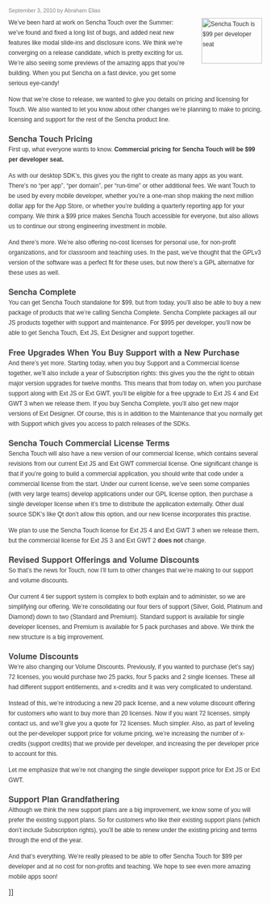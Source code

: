 <span style="font-family: Helvetica, Arial, Verdana, Geneva, sans-serif; line-height: 18px; font-size: 12px; color: #555555;">
<p style="margin-top: 0px; margin-right: 0px; margin-bottom: 5px; margin-left: 0px; color: #999999; display: block; font-family: 'Lucida Grande', Verdana, Arial, sans-serif; font-size: 11px; font-weight: normal; letter-spacing: 0px; padding: 0px;" class="meta"><span style="color: gray; font-size: 11px; font-weight: normal; margin-bottom: 5px; display: block;" class="date-header">September 3, 2010 by Abraham Elias</span></p>
<div style="line-height: 20px; padding: 0px; margin: 0px;" class="entry">
<p style="margin-top: 0px; margin-right: 0px; margin-bottom: 12px; margin-left: 0px; color: #333333; padding: 0px;"><img id="aeaoofnhgocdbnbeljkmbjdmhbcokfdb-mousedown" style="float: right; margin-top: 0px; margin-right: 0px; margin-bottom: 24px; margin-left: 24px; padding: 1px; border: initial  none  initial !important;" class="noborder alignright" width="120" height="90" alt="Sencha Touch is $99 per developer seat" src="http://www.sencha.com/assets/images/blog/pricing.png" />We’ve been hard at work on Sencha Touch over the Summer: we’ve found and fixed a long list of bugs, and added neat new features like modal slide-ins and disclosure icons. We think we’re converging on a release candidate, which is pretty exciting for us. We’re also seeing some previews of the amazing apps that you’re building. When you put Sencha on a fast device, you get some serious eye-candy!</p>
<p style="margin-top: 0px; margin-right: 0px; margin-bottom: 12px; margin-left: 0px; color: #333333; padding: 0px;">Now that we’re close to release, we wanted to give you details on pricing and licensing for Touch. We also wanted to let you know about other changes we’re planning to make to pricing, licensing and support for the rest of the Sencha product line.</p>
<h3 style="margin-top: 1.2em; margin-right: 0px; margin-bottom: 2px; margin-left: 0px; font-size: 16px; font-weight: 600; font-family: 'Helvetica Neue', Helvetica, Arial, sans-serif; text-rendering: optimizelegibility; color: #444444; letter-spacing: normal; line-height: 18px; padding: 0px;">Sencha Touch Pricing</h3>
<p style="margin-top: 0px; margin-right: 0px; margin-bottom: 12px; margin-left: 0px; color: #333333; padding: 0px;">First up, what everyone wants to know.&nbsp;<strong style="font-weight: bold;">Commercial pricing for Sencha Touch will be $99 per developer seat.</strong></p>
<p style="margin-top: 0px; margin-right: 0px; margin-bottom: 12px; margin-left: 0px; color: #333333; padding: 0px;">As with our desktop SDK’s, this gives you the right to create as many apps as you want. There’s no “per app”, “per domain”, per “run-time” or other additional fees. We want Touch to be used by every mobile developer, whether you’re a one-man shop making the next million dollar app for the App Store, or whether you’re building a quarterly reporting app for your company. We think a $99 price makes Sencha Touch accessible for everyone, but also allows us to continue our strong engineering investment in mobile.</p>
<p style="margin-top: 0px; margin-right: 0px; margin-bottom: 12px; margin-left: 0px; color: #333333; padding: 0px;">And there’s more. We’re also offering no-cost licenses for personal use, for non-profit organizations, and for classroom and teaching uses. In the past, we’ve thought that the GPLv3 version of the software was a perfect fit for these uses, but now there’s a GPL alternative for these uses as well.</p>
<h3 style="margin-top: 1.2em; margin-right: 0px; margin-bottom: 2px; margin-left: 0px; font-size: 16px; font-weight: 600; font-family: 'Helvetica Neue', Helvetica, Arial, sans-serif; text-rendering: optimizelegibility; color: #444444; letter-spacing: normal; line-height: 18px; padding: 0px;">Sencha Complete</h3>
<p style="margin-top: 0px; margin-right: 0px; margin-bottom: 12px; margin-left: 0px; color: #333333; padding: 0px;">You can get Sencha Touch standalone for $99, but from today, you’ll also be able to buy a new package of products that we’re calling Sencha Complete. Sencha Complete packages all our JS products together with support and maintenance. For $995 per developer, you’ll now be able to get Sencha Touch, Ext JS, Ext Designer and support together.</p>
<h3 style="margin-top: 1.2em; margin-right: 0px; margin-bottom: 2px; margin-left: 0px; font-size: 16px; font-weight: 600; font-family: 'Helvetica Neue', Helvetica, Arial, sans-serif; text-rendering: optimizelegibility; color: #444444; letter-spacing: normal; line-height: 18px; padding: 0px;">Free Upgrades When You Buy Support with a New Purchase</h3>
<p style="margin-top: 0px; margin-right: 0px; margin-bottom: 12px; margin-left: 0px; color: #333333; padding: 0px;">And there’s yet more. Starting today, when you buy Support and a Commercial license together, we’ll also include a year of Subscription rights: this gives you the the right to obtain major version upgrades for twelve months. This means that from today on, when you purchase support along with Ext JS or Ext GWT, you’ll be eligible for a free upgrade to Ext JS 4 and Ext GWT 3 when we release them. If you buy Sencha Complete, you’ll also get new major versions of Ext Designer. Of course, this is in addition to the Maintenance that you normally get with Support which gives you access to patch releases of the SDKs.</p>
<h3 style="margin-top: 1.2em; margin-right: 0px; margin-bottom: 2px; margin-left: 0px; font-size: 16px; font-weight: 600; font-family: 'Helvetica Neue', Helvetica, Arial, sans-serif; text-rendering: optimizelegibility; color: #444444; letter-spacing: normal; line-height: 18px; padding: 0px;">Sencha Touch Commercial License Terms</h3>
<p style="margin-top: 0px; margin-right: 0px; margin-bottom: 12px; margin-left: 0px; color: #333333; padding: 0px;">Sencha Touch will also have a new version of our commercial license, which contains several revisions from our current Ext JS and Ext GWT commercial license. One significant change is that if you’re going to build a commercial application, you should write that code under a commercial license from the start. Under our current license, we’ve seen some companies (with very large teams) develop applications under our GPL license option, then purchase a single developer license when it’s time to distribute the application externally. Other dual source SDK’s like Qt don’t allow this option, and our new license incorporates this practise.</p>
<p style="margin-top: 0px; margin-right: 0px; margin-bottom: 12px; margin-left: 0px; color: #333333; padding: 0px;">We plan to use the Sencha Touch license for Ext JS 4 and Ext GWT 3 when we release them, but the commercial license for Ext JS 3 and Ext GWT 2&nbsp;<strong style="font-weight: bold;">does not</strong>&nbsp;change.</p>
<h3 style="margin-top: 1.2em; margin-right: 0px; margin-bottom: 2px; margin-left: 0px; font-size: 16px; font-weight: 600; font-family: 'Helvetica Neue', Helvetica, Arial, sans-serif; text-rendering: optimizelegibility; color: #444444; letter-spacing: normal; line-height: 18px; padding: 0px;">Revised Support Offerings and Volume Discounts</h3>
<p style="margin-top: 0px; margin-right: 0px; margin-bottom: 12px; margin-left: 0px; color: #333333; padding: 0px;">So that’s the news for Touch, now I’ll turn to other changes that we’re making to our support and volume discounts.</p>
<p style="margin-top: 0px; margin-right: 0px; margin-bottom: 12px; margin-left: 0px; color: #333333; padding: 0px;">Our current 4 tier support system is complex to both explain and to administer, so we are simplifying our offering. We’re consolidating our four tiers of support (Silver, Gold, Platinum and Diamond) down to two (Standard and Premium). Standard support is available for single developer licenses, and Premium is available for 5 pack purchases and above. We think the new structure is a big improvement.</p>
<h3 style="margin-top: 1.2em; margin-right: 0px; margin-bottom: 2px; margin-left: 0px; font-size: 16px; font-weight: 600; font-family: 'Helvetica Neue', Helvetica, Arial, sans-serif; text-rendering: optimizelegibility; color: #444444; letter-spacing: normal; line-height: 18px; padding: 0px;">Volume Discounts</h3>
<p style="margin-top: 0px; margin-right: 0px; margin-bottom: 12px; margin-left: 0px; color: #333333; padding: 0px;">We’re also changing our Volume Discounts. Previously, if you wanted to purchase (let’s say) 72 licenses, you would purchase two 25 packs, four 5 packs and 2 single licenses. These all had different support entitlements, and x-credits and it was very complicated to understand.</p>
<p style="margin-top: 0px; margin-right: 0px; margin-bottom: 12px; margin-left: 0px; color: #333333; padding: 0px;">Instead of this, we’re introducing a new 20 pack license, and a new volume discount offering for customers who want to buy more than 20 licenses. Now if you want 72 licenses, simply contact us, and we’ll give you a quote for 72 licenses. Much simpler. Also, as part of leveling out the per-developer support price for volume pricing, we’re increasing the number of x-credits (support credits) that we provide per developer, and increasing the per developer price to account for this.</p>
<p style="margin-top: 0px; margin-right: 0px; margin-bottom: 12px; margin-left: 0px; color: #333333; padding: 0px;">Let me emphasize that we’re not changing the single developer support price for Ext JS or Ext GWT.</p>
<h3 style="margin-top: 1.2em; margin-right: 0px; margin-bottom: 2px; margin-left: 0px; font-size: 16px; font-weight: 600; font-family: 'Helvetica Neue', Helvetica, Arial, sans-serif; text-rendering: optimizelegibility; color: #444444; letter-spacing: normal; line-height: 18px; padding: 0px;">Support Plan Grandfathering</h3>
<p style="margin-top: 0px; margin-right: 0px; margin-bottom: 12px; margin-left: 0px; color: #333333; padding: 0px;">Although we think the new support plans are a big improvement, we know some of you will prefer the existing support plans. So for customers who like their existing support plans (which don’t include Subscription rights), you’ll be able to renew under the existing pricing and terms through the end of the year.</p>
<p style="margin-top: 0px; margin-right: 0px; margin-bottom: 12px; margin-left: 0px; color: #333333; padding: 0px;">And that’s everything. We’re really pleased to be able to offer Sencha Touch for $99 per developer and at no cost for non-profits and teaching. We hope to see even more amazing mobile apps soon!</p>
</div>
</span>]]